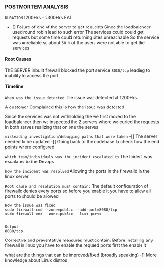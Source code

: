 ### POSTMORTEM ANALYSIS
`DURATION`
1200Hrs - 2300Hrs EAT
- [] Failure of one of the server to get requests
Since the loadbalancer used round robin lead to such error
The services could could get requests but some time could returning sites unreachable 
So the service was unreliable so about `50 %` of the users were not able to get the services

#### Root Causes
ThE SERVER inbuilt firewall blocked the port service `8080/tcp` leading to inability to access the port 

#### Timeline
 
`When was the issue detected`
The issue was detected at 1200Hrs.

A customer Complained this is how the issue was detected

Since the services was not withholding the we first moved to the loadbalancer then we inspected the 2 servers where we curled the requests in both serves realizing that on one the serves 

`misleading investigation/debugging paths that were taken`
-[] The server needed to be updated
-[] Going back to the codebase to check how the end points where configured


`which team/individuals was the incident escalated to`
The Icident was escalated to the Devops 

`how the incident was resolved`
Allowing the ports in the firewalld in the linux server 

`Root cause and resolution must contain:`
The default configuration of firewalld denies every ports so before you enable it you have to allow all ports to should be allowed

```
How the issue was fixed
sudo firewall-cmd --zone=public --add-port=8080/tcp
sudo firewall-cmd --zone=public --list-ports


Output
8080/tcp

```
Corrective and preventative measures must contain:
Before installing any firewall in linux you have to enable the requred ports first the enable it

what are the things that can be improved/fixed (broadly speaking)
-[] More knowledge about Linux distros



